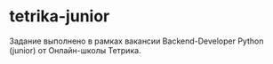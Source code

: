 # tetrika-junior
Задание выполнено в рамках вакансии Backend-Developer Python (junior) от Онлайн-школы Тетрика.
